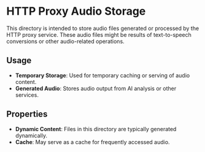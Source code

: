 # HTTP Proxy Audio Storage

This directory is intended to store audio files generated or processed by the HTTP proxy service. These audio files might be results of text-to-speech conversions or other audio-related operations.

## Usage

- **Temporary Storage**: Used for temporary caching or serving of audio content.
- **Generated Audio**: Stores audio output from AI analysis or other services.

## Properties

- **Dynamic Content**: Files in this directory are typically generated dynamically.
- **Cache**: May serve as a cache for frequently accessed audio.
